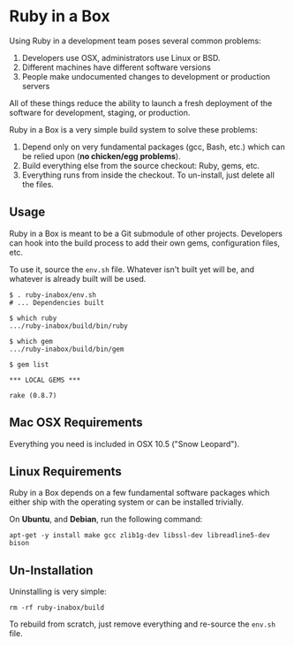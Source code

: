 Ruby in a Box
=============

Using Ruby in a development team poses several common problems:

1. Developers use OSX, administrators use Linux or BSD.
2. Different machines have different software versions
3. People make undocumented changes to development or production servers

All of these things reduce the ability to launch a fresh deployment of the
software for development, staging, or production.

Ruby in a Box is a very simple build system to solve these problems:

1. Depend only on very fundamental packages (gcc, Bash, etc.) which can be
   relied upon (**no chicken/egg problems**).
2. Build everything else from the source checkout: Ruby, gems, etc.
3. Everything runs from inside the checkout. To un-install, just delete all
   the files.

Usage
-----

Ruby in a Box is meant to be a Git submodule of other projects. Developers
can hook into the build process to add their own gems, configuration files,
etc.

To use it, source the `env.sh` file. Whatever isn't built yet will be, and
whatever is already built will be used.

    $ . ruby-inabox/env.sh
    # ... Dependencies built

    $ which ruby
    .../ruby-inabox/build/bin/ruby

    $ which gem
    .../ruby-inabox/build/bin/gem

    $ gem list

    *** LOCAL GEMS ***

    rake (0.8.7)

Mac OSX Requirements
--------------------

Everything you need is included in OSX 10.5 ("Snow Leopard").

Linux Requirements
------------------

Ruby in a Box depends on a few fundamental software packages which either
ship with the operating system or can be installed trivially.

On **Ubuntu**, and **Debian**, run the following command:

    apt-get -y install make gcc zlib1g-dev libssl-dev libreadline5-dev bison


Un-Installation
---------------

Uninstalling is very simple:

    rm -rf ruby-inabox/build

To rebuild from scratch, just remove everything and re-source the `env.sh` file.
